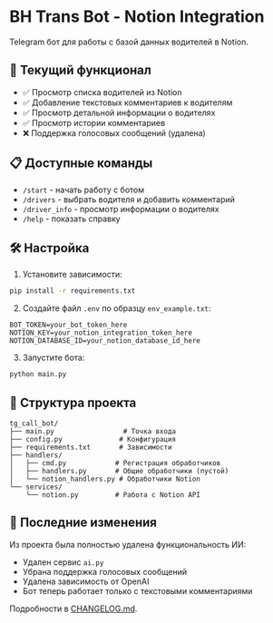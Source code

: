# BH Trans Bot - Notion Integration

Telegram бот для работы с базой данных водителей в Notion.

## 🎯 Текущий функционал

- ✅ Просмотр списка водителей из Notion
- ✅ Добавление текстовых комментариев к водителям
- ✅ Просмотр детальной информации о водителях
- ✅ Просмотр истории комментариев
- ❌ Поддержка голосовых сообщений (удалена)

## 📋 Доступные команды

- `/start` - начать работу с ботом
- `/drivers` - выбрать водителя и добавить комментарий
- `/driver_info` - просмотр информации о водителях
- `/help` - показать справку

## 🛠️ Настройка

1. Установите зависимости:
```bash
pip install -r requirements.txt
```

2. Создайте файл `.env` по образцу `env_example.txt`:
```
BOT_TOKEN=your_bot_token_here
NOTION_KEY=your_notion_integration_token_here
NOTION_DATABASE_ID=your_notion_database_id_here
```

3. Запустите бота:
```bash
python main.py
```

## 📁 Структура проекта

```
tg_call_bot/
├── main.py                 # Точка входа
├── config.py              # Конфигурация
├── requirements.txt       # Зависимости
├── handlers/
│   ├── cmd.py            # Регистрация обработчиков
│   ├── handlers.py       # Общие обработчики (пустой)
│   └── notion_handlers.py # Обработчики Notion
└── services/
    └── notion.py         # Работа с Notion API
```

## 🔄 Последние изменения

Из проекта была полностью удалена функциональность ИИ:
- Удален сервис `ai.py`
- Убрана поддержка голосовых сообщений
- Удалена зависимость от OpenAI
- Бот теперь работает только с текстовыми комментариями

Подробности в [CHANGELOG.md](../CHANGELOG.md). 